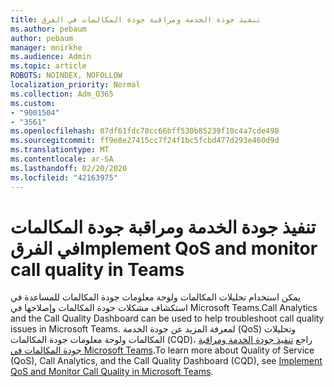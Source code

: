 ```yaml
---
title: تنفيذ جودة الخدمة ومراقبة جودة المكالمات في الفرق
ms.author: pebaum
author: pebaum
manager: mnirkhe
ms.audience: Admin
ms.topic: article
ROBOTS: NOINDEX, NOFOLLOW
localization_priority: Normal
ms.collection: Adm_O365
ms.custom:
- "9001504"
- "3561"
ms.openlocfilehash: 07df61fdc78cc66bff530b85239f10c4a7cde498
ms.sourcegitcommit: ff9e8e27415cc7f24f1bc5fcbd477d293e460d9d
ms.translationtype: MT
ms.contentlocale: ar-SA
ms.lasthandoff: 02/20/2020
ms.locfileid: "42163975"
---
```

# <a name="implement-qos-and-monitor-call-quality-in-teams"></a><span data-ttu-id="ebee7-102">تنفيذ جودة الخدمة ومراقبة جودة المكالمات في الفرق</span><span class="sxs-lookup"><span data-stu-id="ebee7-102">Implement QoS and monitor call quality in Teams</span></span>

<span data-ttu-id="ebee7-103">يمكن استخدام تحليلات المكالمات ولوحة معلومات جودة المكالمات للمساعدة في استكشاف مشكلات جودة المكالمات وإصلاحها في Microsoft Teams.</span><span class="sxs-lookup"><span data-stu-id="ebee7-103">Call Analytics and the Call Quality Dashboard can be used to help troubleshoot call quality issues in Microsoft Teams.</span></span> <span data-ttu-id="ebee7-104">لمعرفة المزيد عن جودة الخدمة (QoS) وتحليلات المكالمات ولوحة معلومات جودة المكالمات (CQD)، راجع [تنفيذ جودة الخدمة ومراقبة جودة المكالمات في Microsoft Teams](https://docs.microsoft.com/en-us/microsoftteams/monitor-call-quality-qos).</span><span class="sxs-lookup"><span data-stu-id="ebee7-104">To learn more about Quality of Service (QoS), Call Analytics, and the Call Quality Dashboard (CQD), see [Implement QoS and Monitor Call Quality in Microsoft Teams](https://docs.microsoft.com/en-us/microsoftteams/monitor-call-quality-qos).</span></span> 
